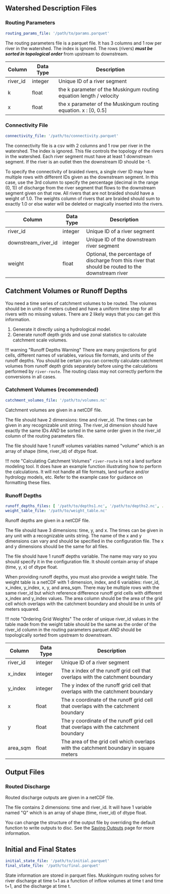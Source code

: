 ## Watershed Description Files

### Routing Parameters

```yaml
routing_params_file: '/path/to/params.parquet'
```

The routing parameters file is a parquet file. It has 3 columns and 1 row per river in the watershed. The index is
ignored. The rows (rivers) ***must be sorted in topological order*** from upstream to downstream.

| Column   | Data Type | Description                                                         |
|----------|-----------|---------------------------------------------------------------------|
| river_id | integer   | Unique ID of a river segment                                        |
| k        | float     | the k parameter of the Muskingum routing equation length / velocity |
| x        | float     | the x parameter of the Muskingum routing equation. x : [0, 0.5]     |

### Connectivity File

```yaml
connectivity_file: '/path/to/connectivity.parquet'
```

The connectivity file is a csv with 2 columns and 1 row per river in the watershed. The index is ignored. This file
controls the topology of the rivers in the watershed. Each river segment must have at least 1 downstream segment. If the
river is an outlet then the downstream ID should be -1.

To specify the connectivity of braided rivers, a single river ID may have multiple rows with different IDs given as the
downstream segment. In this case, use the 3rd column to specify the percentage (decimal in the range (0, 1)) of
discharge from the river segment that flows to the downstream segment given on that row. All rivers that are not braided
should have a weight of 1.0. The weights column of rivers that are braided should sum to exactly 1.0 or else water will
be deleted or magically inserted into the rivers.

| Column              | Data Type | Description                                                                                         |
|---------------------|-----------|-----------------------------------------------------------------------------------------------------|
| river_id            | integer   | Unique ID of a river segment                                                                        |
| downstream_river_id | integer   | Unique ID of the downstream river segment                                                           |
| weight              | float     | Optional, the percentage of discharge from this river that should be routed to the downstream river |

## Catchment Volumes or Runoff Depths

You need a time series of catchment volumes to be routed. The volumes should be in units of meters cubed and have a
uniform time step for all rivers with no missing values. There are 2 likely ways that you can get this information.

1. Generate it directly using a hydrological model.
2. Generate runoff depth grids and use zonal statistics to calculate catchment scale volumes.

!!! warning "Runoff Depths Warning"
    There are many projections for grid cells, different names of variables, various file formats, and units of the runoff depths. You should be 
    certain you can correctly calculate catchment volumes from runoff depth grids separately before using the calculations performed by `river-route`. 
    The routing class may not correctly perform the conversions in all cases.

### Catchment Volumes (recommended)

```yaml
catchment_volumes_file: '/path/to/volumes.nc'
```

Catchment volumes are given in a netCDF file.

The file should have 2 dimensions: time and river_id. The times can be given in any recognizable unit string. The river_id
dimension should have exactly the same IDs *AND* be sorted in the same order given in the river_id column of the routing parameters file.

The file should have 1 runoff volumes variables named "volume" which is an array of shape (time, river_id) of dtype
float.

!!! note "Calculating Catchment Volumes"
    `river-route` is not a land surface modeling tool. It does have an example function illustrating how to perform
    the calculations. It will not handle all file formats, land surface and/or hydrology models, etc. Refer to the
    example case for guidance on formatting these files.

### Runoff Depths

```yaml
runoff_depths_files: [ '/path/to/depths1.nc', '/path/to/depths2.nc', ... ]
weight_table_file: '/path/to/weight_table.nc'
```

Runoff depths are given in a netCDF file.

The file should have 3 dimensions: time, y, and x. The times can be given in any unit with a recognizable units string.
The name of the x and y dimensions can vary and should be specified in the configuration file. The x and y dimensions
should be the same for all files.

The file should have 1 runoff depths variable. The name may vary so you should specify it in the configuration file. It
should contain array of shape (time, y, x) of dtype float.

When providing runoff depths, you must also provide a weight table. The weight table is a netCDF with 1 dimension, index, and 6 variables:
river_id, x_index, y_index, x, y, and area_sqm. There may be multiple rows with the same river_id but which reference difference
runoff grid cells with different x_index and y_index values. The area column should be the area of the grid cell which
overlaps with the catchment boundary and should be in units of meters squared.

!!! note "Ordering Grid Weights"
    The order of unique river_id values in the table made from the weight table should be the same as the order of the river_id column in the routing 
    parameters parquet *AND* should be topologically sorted from upstream to downstream.

| Column     | Data Type | Description                                                                           |
|------------|-----------|---------------------------------------------------------------------------------------|
| river_id   | integer   | Unique ID of a river segment                                                          |
| x_index    | integer   | The x index of the runoff grid cell that overlaps with the catchment boundary         |
| y_index    | integer   | The y index of the runoff grid cell that overlaps with the catchment boundary         |
| x          | float     | The x coordinate of the runoff grid cell that overlaps with the catchment boundary    |
| y          | float     | The y coordinate of the runoff grid cell that overlaps with the catchment boundary    |
| area_sqm   | float     | The area of the grid cell which overlaps with the catchment boundary in square meters |


## Output Files

### Routed Discharge

Routed discharge outputs are given in a netCDF file.

The file contains 2 dimensions: time and river_id. It will have 1 variable named "Q" which is an array of shape (time, river_id) of dtype float.

You can change the structure of the output file by overriding the default function to write outputs to disc. See the
[Saving Outputs](../tutorial/advanced-tutorial.md) page for more information.

## Initial and Final States

```yaml
initial_state_file: '/path/to/initial.parquet'
final_state_file: '/path/to/final.parquet'
```

State information are stored in parquet files. Muskingum routing solves for river discharge at time t+1 as a
function of inflow volumes at time t and time t+1, and the discharge at time t. 
